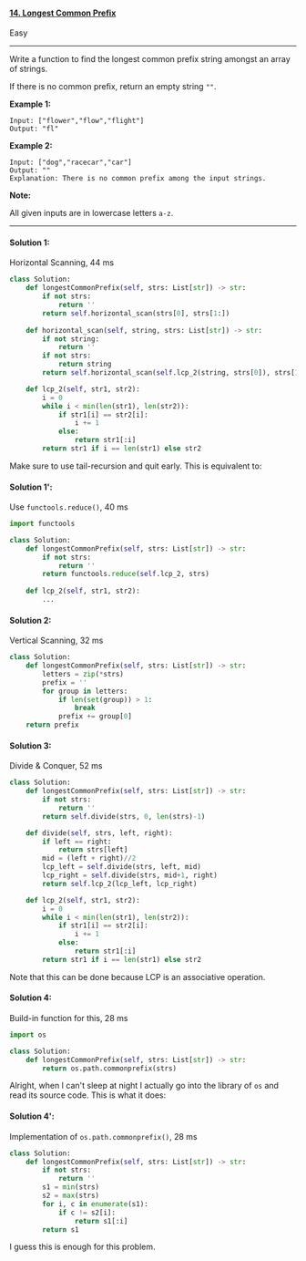 #### [14. Longest Common Prefix]( https://leetcode.com/problems/longest-common-prefix/ )

Easy

---

Write a function to find the longest common prefix string amongst an array of strings.

If there is no common prefix, return an empty string `""`.

**Example 1:**

```
Input: ["flower","flow","flight"]
Output: "fl"
```

**Example 2:**

```
Input: ["dog","racecar","car"]
Output: ""
Explanation: There is no common prefix among the input strings.
```

**Note:**

All given inputs are in lowercase letters `a-z`.

---

#### Solution 1:

Horizontal Scanning, 44 ms

```python
class Solution:
    def longestCommonPrefix(self, strs: List[str]) -> str:
        if not strs:
            return ''
        return self.horizontal_scan(strs[0], strs[1:])
     
    def horizontal_scan(self, string, strs: List[str]) -> str:
        if not string:
            return ''
        if not strs:
            return string
        return self.horizontal_scan(self.lcp_2(string, strs[0]), strs[1:])

    def lcp_2(self, str1, str2):
        i = 0
        while i < min(len(str1), len(str2)):
            if str1[i] == str2[i]:
                i += 1
            else:
                return str1[:i]
        return str1 if i == len(str1) else str2
```

Make sure to use tail-recursion and quit early. This is equivalent to:

#### Solution 1':

Use `functools.reduce()`, 40 ms

```Python
import functools

class Solution:
    def longestCommonPrefix(self, strs: List[str]) -> str:
        if not strs:
            return ''
        return functools.reduce(self.lcp_2, strs)
  
    def lcp_2(self, str1, str2):
        ...

```



#### Solution 2:

Vertical Scanning, 32 ms

```Python
class Solution:
    def longestCommonPrefix(self, strs: List[str]) -> str:
    	letters = zip(*strs)
    	prefix = ''
	    for group in letters:
        	if len(set(group)) > 1: 
                break
        	prefix += group[0]
    return prefix
```



#### Solution 3:

Divide & Conquer, 52 ms

```python
class Solution:
    def longestCommonPrefix(self, strs: List[str]) -> str:
        if not strs:
            return ''
        return self.divide(strs, 0, len(strs)-1)

    def divide(self, strs, left, right):
        if left == right:
            return strs[left]
        mid = (left + right)//2
        lcp_left = self.divide(strs, left, mid)
        lcp_right = self.divide(strs, mid+1, right)
        return self.lcp_2(lcp_left, lcp_right)

    def lcp_2(self, str1, str2):
        i = 0
        while i < min(len(str1), len(str2)):
            if str1[i] == str2[i]:
                i += 1
            else:
                return str1[:i]
        return str1 if i == len(str1) else str2
```

Note that this can be done because LCP is an associative operation.



#### Solution 4:

Build-in function for this, 28 ms

```python
import os

class Solution:
    def longestCommonPrefix(self, strs: List[str]) -> str:
        return os.path.commonprefix(strs)
```

Alright, when I can't sleep at night I actually go into the library of `os` and read its source code. This is what it does:

#### Solution 4':

Implementation of `os.path.commonprefix()`, 28 ms

```python
class Solution:
    def longestCommonPrefix(self, strs: List[str]) -> str:
        if not strs:
            return ''
        s1 = min(strs)
        s2 = max(strs)
        for i, c in enumerate(s1):
            if c != s2[i]:
                return s1[:i]
        return s1
```

I guess this is enough for this problem.

